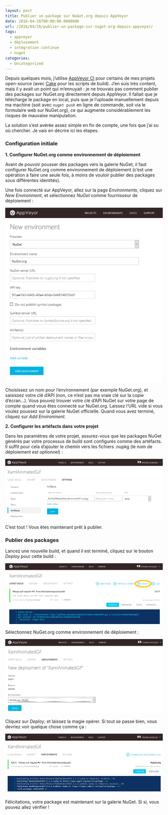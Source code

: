 ```yaml
---
layout: post
title: Publier un package sur NuGet.org depuis AppVeyor
date: 2016-04-26T00:00:00.0000000
url: /2016/04/26/publier-un-package-sur-nuget-org-depuis-appveyor/
tags:
  - appveyor
  - déploiement
  - intégration continue
  - nuget
categories:
  - Uncategorized
---
```



Depuis quelques mois, j’utilise [AppVeyor CI](https://ci.appveyor.com/) pour certains de mes projets open-source (avec [Cake](http://cakebuild.net/) pour les scripts de build). J’en suis très content, mais il y avait un point qui m’ennuyait : je ne trouvais pas comment publier des packages sur NuGet.org directement depuis AppVeyor. Il fallait que je télécharge le package en local, puis que je l’uploade manuellement depuis ma machine (soit avec `nuget push` en ligne de commande, soit via le formulaire web sur NuGet.org), ce qui augmente considérablement les risques de mauvaise manipulation.

La solution s’est avérée assez simple en fin de compte, une fois que j’ai su où chercher. Je vais en décrire ici les étapes.

### Configuration initiale

**1. Configurer NuGet.org comme environnement de déploiement**

Avant de pouvoir pousser des packages vers la galerie NuGet, il faut configurer NuGet.org comme environnement de déploiement (c’est une opération à faire une seule fois, à moins de vouloir publier des packages sous différentes identités).

Une fois connecté sur AppVeyor, allez sur la page *Environments*, cliquez sur *New Environment*, et sélectionnez *NuGet* comme fournisseur de déploiement :

![appveyor_new_environment](appveyor_new_environment.png "appveyor_new_environment")

Choisissez un nom pour l’environnement (par exemple NuGet.org), et saisissez votre clé d’API (non, ce n’est pas ma vraie clé sur la copie d’écran…). Vous pouvez trouver votre clé d’API NuGet sur votre page de compte quand vous êtes connecté sur NuGet.org. Laissez l’URL vide si vous voulez poussez sur la galerie NuGet officielle. Quand vous avez terminé, cliquez sur *Add Environment*.

**2. Configurer les artéfacts dans votre projet**

Dans les paramètres de votre projet, assurez-vous que les packages NuGet générés par votre processus de build sont configurés comme des artéfacts. Il suffit pour cela d’ajouter le chemin vers les fichiers .nupkg (le nom de déploiement est optionnel) :

![appveyor_configure_artifacts](appveyor_configure_artifacts.png "appveyor_configure_artifacts")

C’est tout ! Vous êtes maintenant prêt à publier.

### Publier des packages

Lancez une nouvelle build, et quand il est terminé, cliquez sur le bouton *Deploy* pour cette build :

![appveyor_deploy_button](appveyor_deploy_button.png "appveyor_deploy_button")

Sélectionnez NuGet.org comme environnement de déploiement :

![appveyor_deploy_to_nuget](appveyor_deploy_to_nuget.png "appveyor_deploy_to_nuget")

Cliquez sur *Deploy*, et laissez la magie opérer. Si tout se passe bien, vous devriez voir quelque chose comme ça :

![appveyor_deploy_result](appveyor_deploy_result.png "appveyor_deploy_result")

Félicitations, votre package est maintenant sur la galerie NuGet. Si si, vous pouvez allez vérifier !

